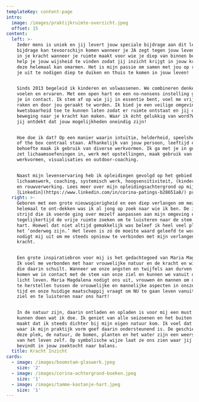 ```yaml
---
templateKey: content-page
intro:
  image: /images/praktijkruimte-overzicht.jpeg
  offset: 15
content:
  left: >-
    Ieder mens is uniek en jij levert jouw speciale bijdrage aan dit leven! Die
    bijdrage kan tevoorschijn komen wanneer je JA zegt tegen jouw leven. Je komt
    in je kracht wanneer je ruimte maakt voor wie je diep van binnen bent. Ik
    help je jouw wijsheid te vinden zodat jij inzicht krijgt in jouw kracht en
    deze helemaal kan omarmen. Het is mijn passie om samen met jou op reis gaan,
    je uit te nodigen diep te duiken en thuis te komen in jouw leven!


    Sinds 2013 begeleid ik kinderen en volwassenen. We combineren denken met
    voelen en ervaren. Met een open hart en een no-nonsens instelling ga ik met
    je in contact. Ik stem af op wie jij in essentie bent, voel me vrij je te
    raken en door jou geraakt te worden. Ik bied je een veilige omgeving om
    kwetsbaarheid toe te kunnen laten zodat er ruimte ontstaat en jij de
    beweging naar je kracht kan maken. Waar ik ècht gelukkig van word?Wanneer
    jij ontdekt dat jouw mogelijkheden oneindig zijn!


    Hoe doe ik dat? Op een manier waarin intuïtie, helderheid, speelsheid en out
    of the box centraal staan. Afhankelijk van jouw persoon, leeftijd en
    behoefte maak ik gebruik van diverse werkvormen. Ik ga met je in gesprek,
    zet lichaamsoefeningen in, werk met opstellingen, maak gebruik van creatieve
    werkvormen, visualisaties en outdoor-coaching.


    Naast mijn levenservaring heb ik opleidingen gevolgd op het gebied van
    lichaamswerk, coaching, systemisch werk, hoogsensitiviteit, (kinder)coaching
    en rouwverwerking. Lees meer over mijn opleidingsachtergrond op mijn
    [Linkedin](https://www.linkedin.com/in/corina-patings-b28651a8/) profiel.
  right: >-
    Geboren met een grote nieuwsgierigheid en een diep verlangen om mezelf
    helemaal te ont-dekken was ik al jong op zoek naar wie ik ben. De innerlijke
    strijd die ik voerde ging over mezelf aanpassen aan mijn omgeving en
    tegelijkertijd de vrije ruimte zoeken om te luisteren naar de stem van mijn
    hart. Hoewel dat niet altijd gemakkelijk was beleef ik heel veel plezier in
    het ‘onderweg zijn.’ Het leven is zó de moeite waard geleefd te worden! Het
    nodigt mij uit om me steeds opnieuw te verbinden met mijn verlangen en
    kracht. 


    Een grote inspiratiebron voor mij is het gedachtegoed van Maria Magdalena.
    Ik voel me verbonden met haar vrouwelijke natuur en de kracht en wijsheid
    die daarin schuilt. Wanneer we onze angsten en twijfels aan durven kijken,
    komen we in contact met de stem van onze ziel en kunnen we vanuit ons eigen
    licht leven. Maria Magdalena nodigt ons uit, vrouwen èn mannen om de balans
    te herstellen tussen de vrouwelijke en mannelijke aspecten in onszelf. Deze
    tijd en onze huidige maatschappij vraagt om NU te gaan leven vanuit onze
    ziel en te luisteren naar ons hart! 


    In de natuur zijn, daarin ontladen en opladen is voor mij een must om te
    kunnen doen wat ik doe. Ik geniet van alle seizoenen en het buiten wonen
    maakt dat ik steeds dichter bij mijn eigen natuur kom. Ik voel dat de plek
    waar ik mijn praktijk vorm geef daarin ondersteunend is. De geschiedenis van
    deze plek, de natuur, de bomen, planten en het water zijn een weerspiegeling
    van het leven zelf. Op symbolische wijze laat ze ons zien waar jij je
    bevindt in jouw zoektocht naar balans.
  title: Kracht Inzicht
cards:
  - image: /images/boomstam-glaswerk.jpeg
    size: '2'
  - image: /images/corina-achtergrond-boeken.jpeg
    size: '1'
  - image: /images/tamme-kastanje-hart.jpeg
    size: '1'
---
```


